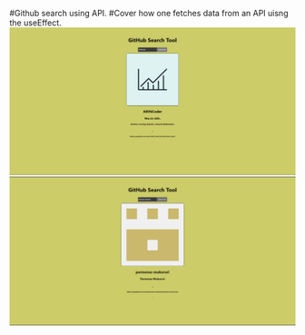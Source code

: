 #Github search using API.
#Cover how one fetches data from an API uisng the useEffect.
![alt text](https://github.com/ARINCoder/React/blob/GitHub_Profile/src/assets/Screenshot%202024-01-30%20094731.png)
![alt text](https://github.com/ARINCoder/React/blob/GitHub_Profile/src/assets/Screenshot%202024-01-30%20094538.png
)
